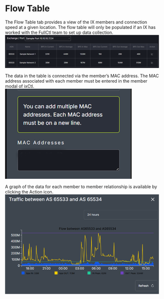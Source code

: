 # Flow Table

The Flow Table tab provides a view of the IX members and connection speed at a given location. The flow table will only be populated if an IX has worked with the FullCtl team to set up data collection. 
   ![](img/flowtable.png)

The data in the table is connected via the member’s MAC address. The MAC address associated with each member must be entered in the member modal of ixCtl.
   ![](img/mac.png)

A graph of the data for each member to member relationship is available by clicking the Action icon.
   ![](img/astoas.png)
